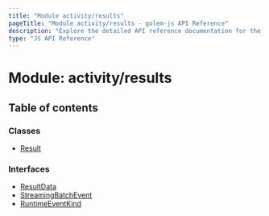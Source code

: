 ```yaml
---
title: "Module activity/results"
pageTitle: "Module activity/results - golem-js API Reference"
description: "Explore the detailed API reference documentation for the Module activity/results within the golem-js SDK for the Golem Network."
type: "JS API Reference"
---
```

# Module: activity/results

## Table of contents

### Classes

- [Result](../classes/activity_results.Result)

### Interfaces

- [ResultData](../interfaces/activity_results.ResultData)
- [StreamingBatchEvent](../interfaces/activity_results.StreamingBatchEvent)
- [RuntimeEventKind](../interfaces/activity_results.RuntimeEventKind)
